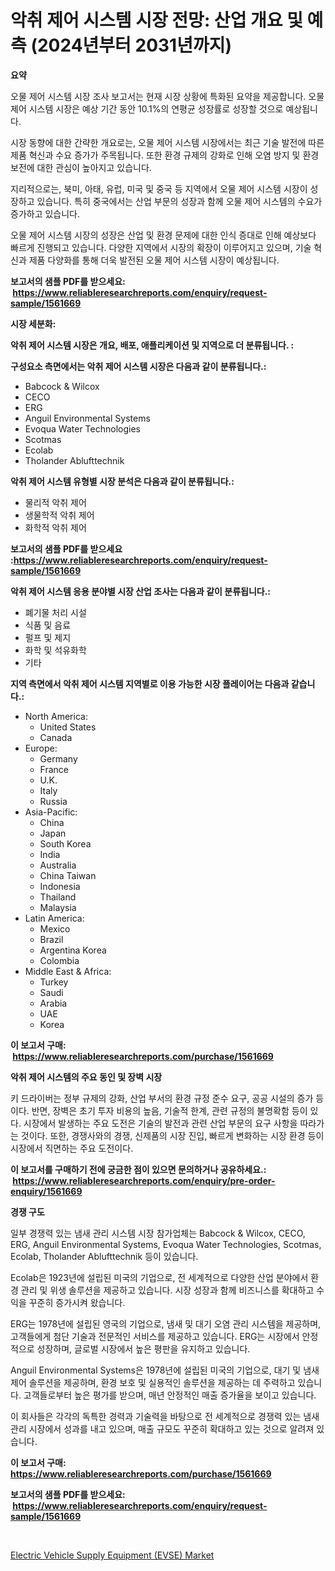 <p><h1>악취 제어 시스템 시장 전망: 산업 개요 및 예측 (2024년부터 2031년까지)</h1></p><p><strong>요약</strong></p>
<p><p>오물 제어 시스템 시장 조사 보고서는 현재 시장 상황에 특화된 요약을 제공합니다. 오물 제어 시스템 시장은 예상 기간 동안 10.1%의 연평균 성장률로 성장할 것으로 예상됩니다.</p><p>시장 동향에 대한 간략한 개요로는, 오물 제어 시스템 시장에서는 최근 기술 발전에 따른 제품 혁신과 수요 증가가 주목됩니다. 또한 환경 규제의 강화로 인해 오염 방지 및 환경 보전에 대한 관심이 높아지고 있습니다.</p><p>지리적으로는, 북미, 아태, 유럽, 미국 및 중국 등 지역에서 오물 제어 시스템 시장이 성장하고 있습니다. 특히 중국에서는 산업 부문의 성장과 함께 오물 제어 시스템의 수요가 증가하고 있습니다.</p><p>오물 제어 시스템 시장의 성장은 산업 및 환경 문제에 대한 인식 증대로 인해 예상보다 빠르게 진행되고 있습니다. 다양한 지역에서 시장의 확장이 이루어지고 있으며, 기술 혁신과 제품 다양화를 통해 더욱 발전된 오물 제어 시스템 시장이 예상됩니다.</p></p>
<p><strong>보고서의 샘플 PDF를 받으세요: &nbsp;<a href="https://www.reliableresearchreports.com/enquiry/request-sample/1561669">https://www.reliableresearchreports.com/enquiry/request-sample/1561669</a></strong></p>
<p><strong>시장 세분화:</strong></p>
<p><strong> 악취 제어 시스템 시장은 개요, 배포, 애플리케이션 및 지역으로 더 분류됩니다. :</strong></p>
<p><strong>구성요소 측면에서는 악취 제어 시스템 시장은 다음과 같이 분류됩니다.:</strong></p>
<p><ul><li>Babcock & Wilcox</li><li>CECO</li><li>ERG</li><li>Anguil Environmental Systems</li><li>Evoqua Water Technologies</li><li>Scotmas</li><li>Ecolab</li><li>Tholander Ablufttechnik</li></ul></p>
<p><strong> 악취 제어 시스템 유형별 시장 분석은 다음과 같이 분류됩니다.:</strong></p>
<p><ul><li>물리적 악취 제어</li><li>생물학적 악취 제어</li><li>화학적 악취 제어</li></ul></p>
<p><strong>보고서의 샘플 PDF를 받으세요 :<a href="https://www.reliableresearchreports.com/enquiry/request-sample/1561669">https://www.reliableresearchreports.com/enquiry/request-sample/1561669</a></strong></p>
<p><strong> 악취 제어 시스템 응용 분야별 시장 산업 조사는 다음과 같이 분류됩니다.:</strong></p>
<p><ul><li>폐기물 처리 시설</li><li>식품 및 음료</li><li>펄프 및 제지</li><li>화학 및 석유화학</li><li>기타</li></ul></p>
<p><strong>지역 측면에서 악취 제어 시스템 지역별로 이용 가능한 시장 플레이어는 다음과 같습니다.:</strong></p>
<p><ul>
    <li>
        North America:
        <ul>
            <li>United States</li>
            <li>Canada</li>
        </ul>
    </li>
    <li>
        Europe:
        <ul>
            <li>Germany</li>
            <li>France</li>
            <li>U.K.</li>
            <li>Italy</li>
            <li>Russia</li>
        </ul>
    </li>
    <li>
        Asia-Pacific:
        <ul>
            <li>China</li>
            <li>Japan</li>
            <li>South Korea</li>
            <li>India</li>
            <li>Australia</li>
            <li>China Taiwan</li>
            <li>Indonesia</li>
            <li>Thailand</li>
            <li>Malaysia</li>
        </ul>
    </li>
    <li>
        Latin America:
        <ul>
            <li>Mexico</li>
            <li>Brazil</li>
            <li>Argentina Korea</li>
            <li>Colombia</li>
        </ul>
    </li>
    <li>
        Middle East & Africa:
        <ul>
            <li>Turkey</li>
            <li>Saudi</li>
            <li>Arabia</li>
            <li>UAE</li>
            <li>Korea</li>
        </ul>
    </li>
    </ul></p>
<p><strong>이 보고서 구매: &nbsp;<a href="https://www.reliableresearchreports.com/purchase/1561669">https://www.reliableresearchreports.com/purchase/1561669</a></strong></p>
<p><strong>악취 제어 시스템의 주요 동인 및 장벽 시장</strong></p>
<p><p>키 드라이버는 정부 규제의 강화, 산업 부서의 환경 규정 준수 요구, 공공 시설의 증가 등이다. 반면, 장벽은 초기 투자 비용의 높음, 기술적 한계, 관련 규정의 불명확함 등이 있다. 시장에서 발생하는 주요 도전은 기술의 발전과 관련 산업 부문의 요구 사항을 따라가는 것이다. 또한, 경쟁사와의 경쟁, 신제품의 시장 진입, 빠르게 변화하는 시장 환경 등이 시장에서 직면하는 주요 도전이다.</p></p>
<p><strong>이 보고서를 구매하기 전에 궁금한 점이 있으면 문의하거나 공유하세요.: &nbsp;<a href="https://www.reliableresearchreports.com/enquiry/pre-order-enquiry/1561669">https://www.reliableresearchreports.com/enquiry/pre-order-enquiry/1561669</a></strong></p>
<p><strong>경쟁 구도</strong></p>
<p><p>일부 경쟁력 있는 냄새 관리 시스템 시장 참가업체는 Babcock & Wilcox, CECO, ERG, Anguil Environmental Systems, Evoqua Water Technologies, Scotmas, Ecolab, Tholander Ablufttechnik 등이 있습니다. </p><p>Ecolab은 1923년에 설립된 미국의 기업으로, 전 세계적으로 다양한 산업 분야에서 환경 관리 및 위생 솔루션을 제공하고 있습니다. 시장 성장과 함께 비즈니스를 확대하고 수익을 꾸준히 증가시켜 왔습니다. </p><p>ERG는 1978년에 설립된 영국의 기업으로, 냄새 및 대기 오염 관리 시스템을 제공하며, 고객들에게 첨단 기술과 전문적인 서비스를 제공하고 있습니다. ERG는 시장에서 안정적으로 성장하며, 글로벌 시장에서 높은 평판을 유지하고 있습니다. </p><p>Anguil Environmental Systems은 1978년에 설립된 미국의 기업으로, 대기 및 냄새 제어 솔루션을 제공하며, 환경 보호 및 실용적인 솔루션을 제공하는 데 주력하고 있습니다. 고객들로부터 높은 평가를 받으며, 매년 안정적인 매출 증가율을 보이고 있습니다. </p><p>이 회사들은 각각의 독특한 경력과 기술력을 바탕으로 전 세계적으로 경쟁력 있는 냄새 관리 시장에서 성과를 내고 있으며, 매출 규모도 꾸준히 확대하고 있는 것으로 알려져 있습니다.</p></p>
<p><strong>이 보고서 구매: &nbsp; <a href="https://www.reliableresearchreports.com/purchase/1561669">https://www.reliableresearchreports.com/purchase/1561669</a></strong></p>
<p><strong>보고서의 샘플 PDF를 받으세요: &nbsp;<a href="https://www.reliableresearchreports.com/enquiry/request-sample/1561669">https://www.reliableresearchreports.com/enquiry/request-sample/1561669</a></strong><strong></strong></p>
<p>&nbsp;</p>
<p><p><a href="https://meowing-canidae-761.notion.site/Electric-Vehicle-Supply-Equipment-EVSE-Market-Challenges-Opportunities-and-Growth-Drivers-and-M-53eb235d303e4f06b9ff7655a5347e05">Electric Vehicle Supply Equipment (EVSE) Market</a></p></p>